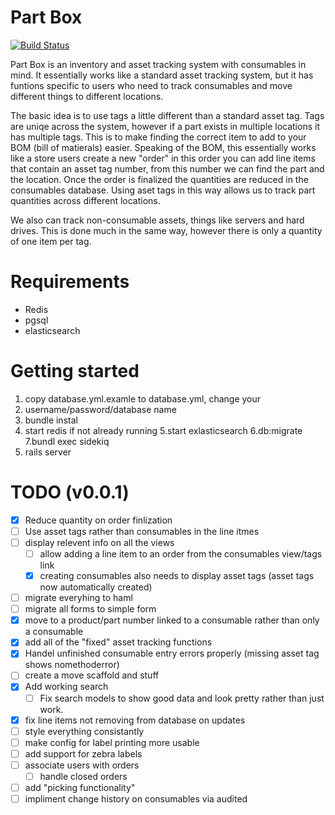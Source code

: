 # Part Box

[![Build Status](https://travis-ci.org/WPR-Engineering/part-box.svg?branch=master)](https://travis-ci.org/WPR-Engineering/part-box)

Part Box is an inventory and asset tracking system with consumables in mind. It essentially works like a standard asset tracking system, but it has funtions specific to
users who need to track consumables and move different things to different locations.

The basic idea is to use tags a little different than a standard asset tag. Tags are uniqe across the system, however if a part exists in multiple locations
it has multiple tags. This is to make finding the correct item to add to your BOM (bill of matierals) easier. Speaking of the BOM, this essentially works like a store
users create a new "order" in this order you can add line items that contain an asset tag number, from this number we can find the part and the location. Once the order is finalized the quantities are reduced in the consumables database. Using aset tags in this way allows us to track part quantities across different locations.

We also can track non-consumable assets, things like servers and hard drives. This is done much in the same way, however there is only a quantity of one item per tag.

# Requirements

- Redis
- pgsql
- elasticsearch

# Getting started
1. copy database.yml.examle to database.yml, change your
2. username/password/database name
3. bundle instal
4. start redis if not already running
5.start exlasticsearch
6.db:migrate
7.bundl exec sidekiq
8. rails server

# TODO (v0.0.1)

- [x] Reduce quantity on order finlization
- [ ] Use asset tags rather than consumables in the line itmes
- [ ] display relevent info on all the views
  - [ ] allow adding a line item to an order from the consumables view/tags link
  - [x] creating consumables also needs to display asset tags (asset tags now automatically created)
- [ ] migrate everyhing to haml
- [ ] migrate all forms to simple form
- [x] move to a product/part number linked to a consumable rather than only a consumable
- [x] add all of the "fixed" asset tracking functions
- [x] Handel unfinished consumable entry errors properly (missing asset tag shows nomethoderror)
- [ ] create a move scaffold and stuff
- [x] Add working search
  - [ ] Fix search models to show good data and look pretty rather than just work.
- [x] fix line items not removing from database on updates
- [ ] style everything consistantly
- [ ] make config for label printing more usable
- [ ] add support for zebra labels
- [ ] associate users with orders
  - [ ] handle closed orders
- [ ] add "picking functionality"
- [ ] impliment change history on consumables via audited
